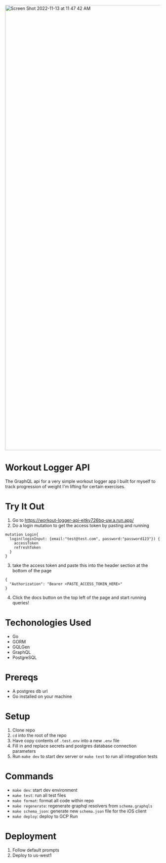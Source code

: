 <img width="1440" alt="Screen Shot 2022-11-13 at 11 47 42 AM" src="https://user-images.githubusercontent.com/46465568/201538851-99b051a7-b084-4919-993c-93f7efffd447.png">

# Workout Logger API

The GraphQL api for a very simple workout logger app I built for myself to track progression of weight I'm lifting for certain exercises.

# Try It Out

1. Go to https://workout-logger-api-ejtky726bq-uw.a.run.app/
2. Do a login mutation to get the access token by pasting and running

```
mutation Login{
  login(loginInput: {email:"test@test.com", password:"password123"}) {
    accessToken
    refreshToken
  }
}
```

3. take the access token and paste this into the header section at the bottom of the page

```
{
  "Authorization": "Bearer <PASTE_ACCESS_TOKEN_HERE>"
}
```

4. Click the docs button on the top left of the page and start running queries!

# Techonologies Used

- Go
- GORM
- GQLGen
- GraphQL
- PostgreSQL

# Prereqs

- A postgres db url
- Go installed on your machine

# Setup

1. Clone repo
2. `cd` into the root of the repo
3. Have copy contents of `.test.env` into a new `.env` file
4. Fill in and replace secrets and postgres database connection parameters
5. Run `make dev` to start dev server or `make test` to run all integration tests

# Commands

- `make dev`: start dev environment
- `make test`: run all test files
- `make format`: format all code within repo
- `make regenerate`: regenerate graphql resolvers from `schema.graphqls`
- `make schema_json`: generate new `schema.json` file for the iOS client
- `make deploy`: deploy to GCP Run

# Deployment

1. Follow default prompts
2. Deploy to us-west1
